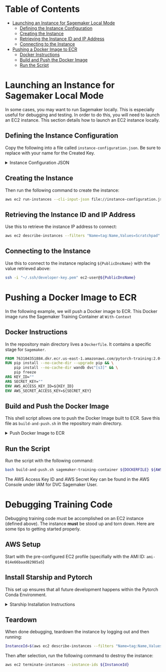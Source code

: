 # Table of Contents <!-- omit in toc -->

- [Launching an Instance for Sagemaker Local Mode](#launching-an-instance-for-sagemaker-local-mode)
  - [Defining the Instance Configuration](#defining-the-instance-configuration)
  - [Creating the Instance](#creating-the-instance)
  - [Retrieving the Instance ID and IP Address](#retrieving-the-instance-id-and-ip-address)
  - [Connecting to the Instance](#connecting-to-the-instance)
- [Pushing a Docker Image to ECR](#pushing-a-docker-image-to-ecr)
  - [Docker Instructions](#docker-instructions)
  - [Build and Push the Docker Image](#build-and-push-the-docker-image)
  - [Run the Script](#run-the-script)


# Launching an Instance for Sagemaker Local Mode

In some cases, you may want to run Sagemaker locally. This is especially useful for debugging and testing. In order to do this, you will need to launch an EC2 instance. This section details how to launch an EC2 instance locally. 

## Defining the Instance Configuration
Copy the following into a file called `instance-configuration.json`. Be sure to replace with your name for the Created Key.

<details>
<summary>Instance Configuration JSON</summary>

```json
{
    "MaxCount": 1,
    "MinCount": 1,
    "ImageId": "ami-014e66baad82985a5",
    "InstanceType": "g4dn.xlarge",
    "KeyName": "developer-key",
    "EbsOptimized": true,
    "BlockDeviceMappings": [
        {
            "DeviceName": "/dev/sda1",
            "Ebs": {
                "Encrypted": false,
                "DeleteOnTermination": true,
                "Iops": 3000,
                "SnapshotId": "snap-0392bdfc0e5831bbe",
                "VolumeSize": 50,
                "VolumeType": "gp3",
                "Throughput": 125
            }
        }
    ],
    "NetworkInterfaces": [
        {
            "SubnetId": "subnet-04cefa7e942ab5f89",
            "AssociatePublicIpAddress": true,
            "DeviceIndex": 0,
            "Groups": [
                "sg-0c567cb5bea595f99"
            ]
        }
    ],
    "TagSpecifications": [
        {
            "ResourceType": "instance",
            "Tags": [
                {
                    "Key": "Name",
                    "Value": "Scratchpad"
                },
                {
                    "Key": "Created By",
                    "Value": "Ajay"
                }
            ]
        }
    ],
    "PrivateDnsNameOptions": {
        "HostnameType": "ip-name",
        "EnableResourceNameDnsARecord": true,
        "EnableResourceNameDnsAAAARecord": false
    }
}
```
</details>

## Creating the Instance

Then run the following command to create the instance:

```bash
aws ec2 run-instances --cli-input-json file://instance-configuration.json
```

## Retrieving the Instance ID and IP Address

Use this to retrieve the instance IP address to connect:

```bash
aws ec2 describe-instances --filters "Name=tag:Name,Values=Scratchpad" --query "Reservations[*].Instances[*].[PublicDnsName]" --output text
```

## Connecting to the Instance

Use this to connect to the instance replacing `${PublicDnsName}` with the value retrieved above:

```bash
ssh -i "~/.ssh/developer-key.pem" ec2-user@${PublicDnsName}
``` 

# Pushing a Docker Image to ECR

In the following example, we will push a Docker image to ECR. This Docker image runs the Sagemaker Training Container at `With-Context`

## Docker Instructions

In the repository main directory lives a `Dockerfile`. It contains a specific stage for `Sagemaker`. 

```dockerfile
FROM 763104351884.dkr.ecr.us-east-1.amazonaws.com/pytorch-training:2.0-gpu-py310 as sagemaker
RUN pip install --no-cache-dir --upgrade pip && \
    pip install --no-cache-dir wandb dvc"[s3]" && \
    pip freeze
ARG KEY_ID=""
ARG SECRET_KEY=""
ENV AWS_ACCESS_KEY_ID=${KEY_ID}
ENV AWS_SECRET_ACCESS_KEY=${SECRET_KEY}
```

## Build and Push the Docker Image

This shell script allows one to push the Docker Image built to ECR. Save this file as `build-and-push.sh` in the repository main directory. 


<details>
<summary> Push Docker Image to ECR </summary>

```shell
image=$1

dockerfile=${2:-Dockerfile}

if [ "$image" == "" ]
then
    echo "Usage: $0 <image-name>"
    exit 1
fi

account=$(aws sts get-caller-identity --query Account --output text)
key_id=$3
secret_key=$4
# Get the region defined in the current configuration (default to us-west-2 if none defined)
region=${region:-us-east-1}

fullname="${account}.dkr.ecr.${region}.amazonaws.com/${image}:latest"
echo "ECR image fullname: ${fullname}"
# If the repository doesn't exist in ECR, create it.

aws ecr describe-repositories --repository-names "${image}" > /dev/null 2>&1

if [ $? -ne 0 ]
then
    aws ecr create-repository --repository-name "${image}" > /dev/null
fi

# Get the login command from ECR and execute it directly
export _DOCKER_REPO="$(aws ecr get-authorization-token --output text --region "${region}" --query 'authorizationData[].proxyEndpoint')"
aws ecr get-login-password --region "${region}" | docker login -u AWS --password-stdin $_DOCKER_REPO

# Build the docker image locally with the image name and then push it to ECR
# with the full name.

docker build -f ${dockerfile} -t ${image} --target sagemaker . --build-arg REGION=${region} --build-arg KEY_ID=${key_id} --build-arg SECRET_KEY=${secret_key}
docker tag ${image} ${fullname}
docker push ${fullname}
```

</details>

## Run the Script

Run the script with the following command:

```bash
bash build-and-push.sh sagemaker-training-container ${DOCKERFILE} ${AWS_ACCESS_KEY_ID} ${AWS_SECRET_KEY}
```

The AWS Access Key ID and AWS Secret Key can be found in the AWS Console under IAM for DVC Sagemaker User. 

# Debugging Training Code

Debugging training code must be accomplished on an EC2 instance (defined above). The instance **must** be stood up and torn down. Here are some tips to getting started properly. 

## AWS Setup

Start with the pre-configured EC2 profile (specifially with the AMI ID: `ami-014e66baad82985a5`)


## Install Starship and Pytorch

This set up ensures that all future development happens within the Pytorch Conda Environment. 

<details>
<summary> Starship Installation Instructions</summary>

```bash
sudo su root
```

then:

```bash
curl -sS https://starship.rs/install.sh | sh
```

then : 

```bash
exit
```

then copy the following to `~/.bashrc`: 

```bash
echo `eval "$(starship init bash)"` >> ~/.bashrc
echo `eval conda activate pytorch` >> ~/.bashrc
```
</details>

## Teardown

When done debugging, teardown the instance by logging out and then running:

```bash
InstanceId=$(aws ec2 describe-instances --filters "Name=tag:Name,Values=Scratchpad" --query "Reservations[*].Instances[*].[InstanceId]" --output text)
```

Then after selection, run the following command to destroy the instance:

```bash
aws ec2 terminate-instances --instance-ids ${InstanceId}
```